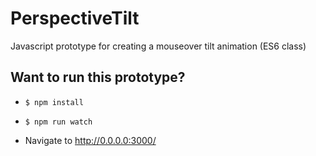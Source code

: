 # PerspectiveTilt

Javascript prototype for creating a mouseover tilt animation (ES6 class)

## Want to run this prototype?

- ```$ npm install```

- ```$ npm run watch```
- Navigate to http://0.0.0.0:3000/

